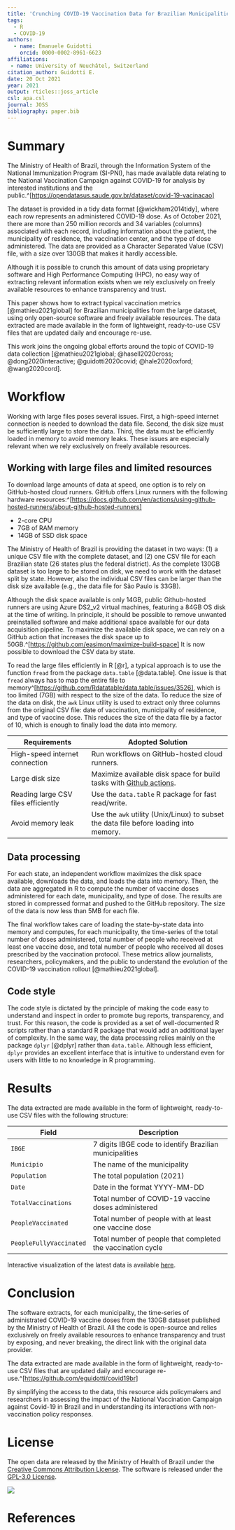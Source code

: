 ```yaml
---
title: 'Crunching COVID-19 Vaccination Data for Brazilian Municipalities'
tags:
  - R
  - COVID-19
authors:
  - name: Emanuele Guidotti
    orcid: 0000-0002-8961-6623
affiliations:
 - name: University of Neuchâtel, Switzerland
citation_author: Guidotti E.
date: 20 Oct 2021
year: 2021
output: rticles::joss_article
csl: apa.csl
journal: JOSS
bibliography: paper.bib
---
```


# Summary

The Ministry of Health of Brazil, through the Information System of the National Immunization Program (SI-PNI), has made available data relating to the National Vaccination Campaign against COVID-19 for analysis by interested institutions and the public.^[https://opendatasus.saude.gov.br/dataset/covid-19-vacinacao] 

The dataset is provided in a tidy data format [@wickham2014tidy], where each row represents an administered COVID-19 dose. As of October 2021, there are more than 250 million records and 34 variables (columns) associated with each record, including information about the patient, the municipality of residence, the vaccination center, and the type of dose administered. The data are provided as a Character Separated Value (CSV) file, with a size over 130GB that makes it hardly accessible.

Although it is possible to crunch this amount of data using proprietary software and High Performance Computing (HPC), no easy way of extracting relevant information exists when we rely exclusively on freely available resources to enhance transparency and trust.

This paper shows how to extract typical vaccination metrics [@mathieu2021global] for Brazilian municipalities from the large dataset, using only open-source software and freely available resources. The data extracted are made available in the form of lightweight, ready-to-use CSV files that are updated daily and encourage re-use.

This work joins the ongoing global efforts around the topic of COVID-19 data collection [@mathieu2021global; @hasell2020cross; @dong2020interactive; @guidotti2020covid; @hale2020oxford; @wang2020cord].


# Workflow

Working with large files poses several issues. First, a high-speed internet connection is needed to download the data file. Second, the disk size must be sufficiently large to store the data. Third, the data must be efficiently loaded in memory to avoid memory leaks. These issues are especially relevant when we rely exclusively on freely available resources.

## Working with large files and limited resources

To download large amounts of data at speed, one option is to rely on GitHub-hosted cloud runners. GitHub offers Linux runners with the following hardware resources:^[https://docs.github.com/en/actions/using-github-hosted-runners/about-github-hosted-runners]

- 2-core CPU
- 7GB of RAM memory
- 14GB of SSD disk space

The Ministry of Health of Brazil is providing the dataset in two ways: (1) a unique CSV file with the complete dataset, and (2) one CSV file for each Brazilian state (26 states plus the federal district). As the complete 130GB dataset is too large to be stored on disk, we need to work with the dataset split by state. However, also the individual CSV files can be larger than the disk size available (e.g., the data file for São Paulo is 33GB). 

Although the disk space available is only 14GB, public Github-hosted runners are using Azure DS2_v2 virtual machines, featuring a 84GB OS disk at the time of writing. In principle, it should be possible to remove unwanted preinstalled software and make additional space available for our data acquisition pipeline. To maximize the available disk space, we can rely on a GitHub action that increases the disk space up to 50GB.^[https://github.com/easimon/maximize-build-space] It is now possible to download the CSV data by state. 

To read the large files efficiently in R [@r], a typical approach is to use the function `fread` from the package `data.table` [@data.table]. One issue is that `fread` always has to map the entire file to memory^[https://github.com/Rdatatable/data.table/issues/3526], which is too limited (7GB) with respect to the size of the data. To reduce the size of the data on disk, the `awk` Linux utility is used to extract only three columns from the original CSV file: date of vaccination, municipality of residence, and type of vaccine dose. This reduces the size of the data file by a factor of 10, which is enough to finally load the data into memory. 

| Requirements | Adopted Solution |
|--------------|------------------|
| High-speed internet connection | Run workflows on GitHub-hosted cloud runners. |
| Large disk size | Maximize available disk space for build tasks with [Github actions](https://github.com/easimon/maximize-build-space). |
| Reading large CSV files efficiently | Use the `data.table` R package for fast read/write. |
| Avoid memory leak | Use the `awk` utility (Unix/Linux) to subset the data file before loading into memory. |

## Data processing

For each state, an independent workflow maximizes the disk space available, downloads the data, and loads the data into memory. Then, the data are aggregated in R to compute the number of vaccine doses administered for each date, municipality, and type of dose. The results are stored in compressed format and pushed to the GitHub repository. The size of the data is now less than 5MB for each file.

The final workflow takes care of loading the state-by-state data into memory and computes, for each municipality, the time-series of the total number of doses administered, total number of people who received at least one vaccine dose, and total number of people who received all doses prescribed by the vaccination protocol. These metrics allow journalists, researchers, policymakers, and the public to understand the evolution of the COVID-19 vaccination rollout [@mathieu2021global].

## Code style

The code style is dictated by the principle of making the code easy to understand and inspect in order to promote bug reports, transparency, and trust. For this reason, the code is provided as a set of well-documented R scripts rather than a standard R package that would add an additional layer of complexity. In the same way, the data processing relies mainly on the package `dplyr` [@dplyr] rather than `data.table`. Although less efficient, `dplyr` provides an excellent interface that is intuitive to understand even for users with little to no knowledge in R programming.


# Results

The data extracted are made available in the form of lightweight, ready-to-use CSV files with the following structure:

| Field                   | Description                                                  |
| ----------------------- | ------------------------------------------------------------ |
| `IBGE`                  | 7 digits IBGE code to identify Brazilian municipalities      |
| `Municipio`             | The name of the municipality                                 |
| `Population`            | The total population (2021)                                  |
| `Date`                  | Date in the format YYYY-MM-DD                                |
| `TotalVaccinations`     | Total number of COVID-19 vaccine doses administered      |
| `PeopleVaccinated`      | Total number of people with at least one vaccine dose |
| `PeopleFullyVaccinated` | Total number of people that completed the vaccination cycle |

Interactive visualization of the latest data is available [here](https://datawrapper.dwcdn.net/RBpM2/).

# Conclusion

The software extracts, for each municipality, the time-series of administrated COVID-19 vaccine doses from the 130GB dataset published by the Ministry of Health of Brazil. All the code is open-source and relies exclusively on freely available resources to enhance transparency and trust by exposing, and never breaking, the direct link with the original data provider. 

The data extracted are made available in the form of lightweight, ready-to-use CSV files that are updated daily and encourage re-use.^[https://github.com/eguidotti/covid19br]

By simplifying the access to the data, this resource aids policymakers and researchers in assessing the impact of the National Vaccination Campaign against Covid-19 in Brazil and in understanding its interactions with non-vaccination policy responses.

# License

The open data are released by the Ministry of Health of Brazil under the [Creative Commons Attribution License](http://www.opendefinition.org/licenses/cc-by). The software is released under the [GPL-3.0 License](https://github.com/eguidotti/covid19br/blob/main/LICENSE).

![](covid-19-vaccinations-in-brazil.png)

# References
